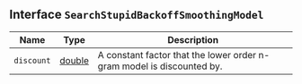 ## Interface `SearchStupidBackoffSmoothingModel`

| Name | Type | Description |
| - | - | - |
| `discount` | [double](./double.md) | A constant factor that the lower order n-gram model is discounted by. |
